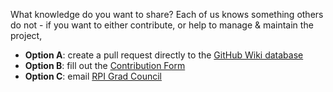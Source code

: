 What knowledge do you want to share? Each of us knows something others do not - if you want to either contribute, or help to manage & maintain the project,
- **Option A**: create a pull request directly to the [GitHub Wiki database](https://github.com/rpi-graduate-council/grad-wiki/)
- **Option B**: fill out the [Contribution Form](https://forms.office.com/r/vc4mzPFJLv)
- **Option C**: email [RPI Grad Council](mailto:grad-council+grad-wiki@rpi.edu)